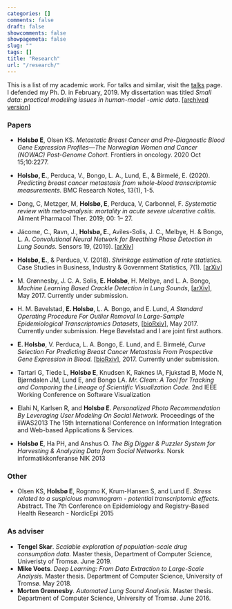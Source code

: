 ```yaml
---
categories: []
comments: false
draft: false
showcomments: false
showpagemeta: false
slug: ""
tags: []
title: "Research"
url: "/research/"
---
```


This is a list of my academic work. For talks and similar, visit the [talks](/talks/) page. I defended
my Ph. D. in February, 2019. My dissertation was titled _Small data: practical modeling issues in human-model -omic data_. \[[archived version](https://hdl.handle.net/10037/14660)\]

### Papers
* __Holsbø E__, Olsen KS. _Metastatic Breast Cancer and Pre-Diagnostic Blood Gene Expression Profiles—The Norwegian Women and Cancer (NOWAC) Post-Genome Cohort._ Frontiers in oncology. 2020 Oct 15;10:2277.

* __Holsbø, E.__, Perduca, V., Bongo, L. A., Lund, E., & Birmelé, E. (2020). _Predicting breast cancer metastasis from whole-blood transcriptomic measurements._ BMC Research Notes, 13(1), 1-5.

* Dong, C, Metzger, M, __Holsbø, E__, Perduca, V, Carbonnel, F. _Systematic review with meta‐analysis: mortality in acute severe ulcerative colitis._ Aliment Pharmacol Ther. 2019; 00: 1– 27.

* Jácome, C., Ravn, J., __Holsbø, E.__, Aviles-Solis, J. C., Melbye, H. & Bongo, L. A. _Convolutional Neural Network for Breathing Phase Detection in Lung Sounds._ Sensors 19, (2019). \[[arXiv](https://arxiv.org/abs/1903.10251)\]
* __Holsbø, E.__, & Perduca, V. (2018). _Shrinkage estimation of rate statistics._ Case Studies in Business, Industry & Government Statistics, 7(1). \[[arXiv](https://arxiv.org/abs/1810.07654)\]
* M. Grønnesby, J. C. A. Solis, __E. Holsbø__, H. Melbye, and L. A. Bongo, _Machine Learning Based Crackle Detection in Lung Sounds_, \[[arXiv](https://arxiv.org/abs/1706.00005)\], May 2017. Currently under submission.
* H. M. Bøvelstad, __E. Holsbø__, L. A. Bongo, and E. Lund, _A Standard Operating Procedure For Outlier Removal In Large-Sample Epidemiological Transcriptomics Datasets_, \[[bioRxiv](http://biorxiv.org/content/early/2017/05/31/144519)\], May 2017. Currently under submission. Hege Bøvelstad and I are joint first authors.
* __E. Holsbø__, V. Perduca, L. A. Bongo, E. Lund, and E. Birmelé, _Curve Selection For Predicting Breast Cancer Metastasis From Prospective Gene Expression in Blood._ \[[bioRxiv](http://www.biorxiv.org/content/early/2017/05/23/141325??collection=)\], 2017. Currently under submission.
* Tartari G, Tiede L, __Holsbø E__, Knudsen K, Raknes IA, Fjukstad B, Mode N, Bjørndalen JM, Lund E, and Bongo LA. 
_Mr. Clean: A Tool for Tracking and Comparing the Lineage of Scientific Visualization Code._
2nd IEEE Working Conference on Software Visualization
* Elahi N, Karlsen R, and __Holsbø E__.
_Personalized Photo Recommendation By Leveraging User Modeling On Social Network._
Proceedings of the iiWAS2013 The 15th International Conference on Information Integration and Web-based Applications & Services. 
* __Holsbø E__, Ha PH, and Anshus O.
_The Big Digger & Puzzler System for Harvesting & Analyzing Data from Social Networks._
Norsk informatikkonferanse NIK 2013

### Other
* Olsen KS, __Holsbø E__, Rognmo K, Krum-Hansen S, and Lund E. 
_Stress related to a suspicious mammogram - potential transcriptomic effects._ Abstract.
The 7th Conference on Epidemiology and Registry-Based Health Research - NordicEpi 2015

### As adviser
* __Tengel Skar__. _Scalable exploration of population-scale drug consumption data._ Master thesis, Department of Computer Science, Univeristy of Tromsø. June 2019.
* __Mike Voets__. _Deep Learning: From Data Extraction to Large-Scale Analysis._ Master thesis. Department of Computer Science, 
University of Tromsø. May 2018.
* __Morten Grønnesby__. _Automated Lung Sound Analysis._ Master thesis. Department of Computer Science, 
University of Tromsø. June 2016.

